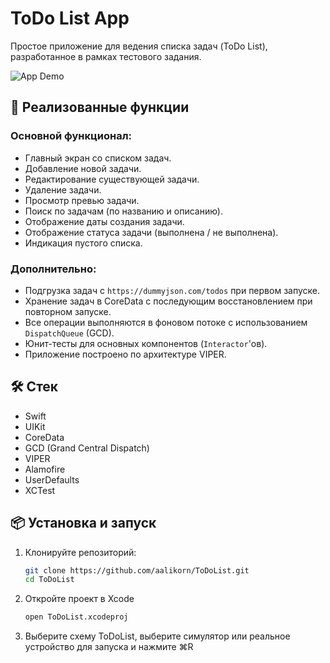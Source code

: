 # ToDo List App

Простое приложение для ведения списка задач (ToDo List), разработанное в рамках тестового задания.

![App Demo](assets/todo_demo.gif)

## 📱 Реализованные функции

### Основной функционал:
- Главный экран со списком задач.
- Добавление новой задачи.
- Редактирование существующей задачи.
- Удаление задачи.
- Просмотр превью задачи.
- Поиск по задачам (по названию и описанию).
- Отображение даты создания задачи.
- Отображение статуса задачи (выполнена / не выполнена).
- Индикация пустого списка.

### Дополнительно:
- Подгрузка задач с `https://dummyjson.com/todos` при первом запуске.
- Хранение задач в CoreData с последующим восстановлением при повторном запуске.
- Все операции выполняются в фоновом потоке с использованием `DispatchQueue` (GCD).
- Юнит-тесты для основных компонентов (`Interactor`'ов).
- Приложение построено по архитектуре VIPER.

## 🛠 Стек

- Swift
- UIKit
- CoreData
- GCD (Grand Central Dispatch)
- VIPER
- Alamofire
- UserDefaults
- XCTest

## 📦 Установка и запуск

1. Клонируйте репозиторий:
   ```bash
   git clone https://github.com/aalikorn/ToDoList.git
   cd ToDoList
   ```
2. Откройте проект в Xcode
   ```bash
   open ToDoList.xcodeproj
   ```
3. Выберите схему ToDoList, выберите симулятор или реальное устройство для запуска и нажмите ⌘R


